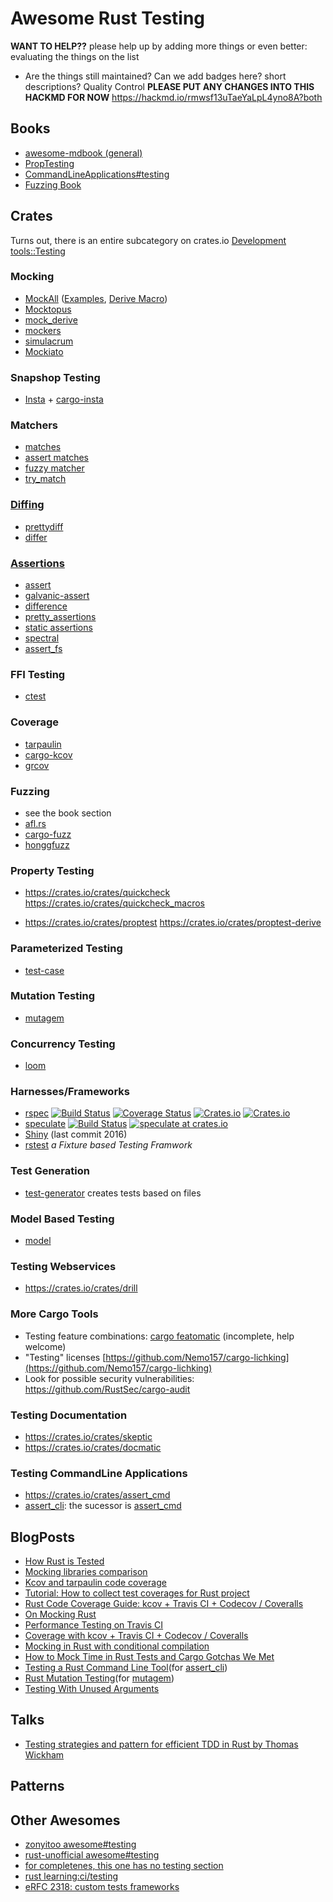 # Awesome Rust Testing

**WANT TO HELP??** please help up by adding more things or even better: evaluating the things on the list
* Are the things still maintained? Can we add badges here? short descriptions? Quality Control
**PLEASE PUT ANY CHANGES INTO THIS HACKMD FOR NOW** https://hackmd.io/rmwsf13uTaeYaLpL4yno8A?both

## Books
* [awesome-mdbook (general)](https://github.com/softprops/awesome-mdbook) 
* [PropTesting](https://altsysrq.github.io/proptest-book/intro.html)
* [CommandLineApplications#testing](https://rust-lang-nursery.github.io/cli-wg/tutorial/testing.html)
* [Fuzzing Book](https://rust-fuzz.github.io/book/)
   
## Crates

Turns out, there is an entire subcategory on crates.io [Development tools::Testing](https://crates.io/categories/development-tools::testing)

### Mocking
* [MockAll](https://crates.io/crates/mockall) ([Examples](https://crates.io/crates/mockall_examples), [Derive Macro](https://crates.io/crates/mockall_derive))
* [Mocktopus](https://crates.io/crates/mocktopus)
* [mock_derive](https://crates.io/crates/mock_derive)
* [mockers](https://crates.io/crates/mockers)
* [simulacrum](https://crates.io/crates/simulacrum)
* [Mockiato](https://crates.io/crates/mockiato)

### Snapshop Testing

* [Insta](https://crates.io/crates/insta) + [cargo-insta](https://crates.io/crates/cargo-insta)

### Matchers

* [matches](https://crates.io/crates/matches)
* [assert matches](https://crates.io/crates/assert_matches)
* [fuzzy matcher](https://crates.io/crates/fuzzy-matcher)
* [try_match](https://crates.io/crates/try_match)

### [Diffing](https://crates.io/keywords/diff)
* [prettydiff](https://crates.io/crates/prettydiff)
* [differ](https://crates.io/crates/differ)

### [Assertions](https://crates.io/keywords/assert)
* [assert](https://crates.io/crates/assert)
* [galvanic-assert](https://crates.io/crates/galvanic-assert)
* [difference](https://crates.io/crates/difference)
* [pretty_assertions](https://crates.io/crates/pretty_assertions)
* [static assertions](https://crates.io/crates/static_assertions)
* [spectral](https://crates.io/crates/spectral)
* [assert_fs](https://crates.io/crates/assert_fs)

### FFI Testing
* [ctest](https://crates.io/crates/ctest)

### Coverage

* [tarpaulin](https://github.com/xd009642/tarpaulin)
* [cargo-kcov](https://crates.io/crates/cargo-kcov)
* [grcov](https://crates.io/crates/grcov)


### Fuzzing
* see the book section
* [afl.rs](https://github.com/rust-fuzz/afl.rs)
* [cargo-fuzz](https://crates.io/crates/cargo-fuzz)
* [honggfuzz](https://crates.io/crates/honggfuzz)

### Property Testing
* https://crates.io/crates/quickcheck https://crates.io/crates/quickcheck_macros

* https://crates.io/crates/proptest https://crates.io/crates/proptest-derive

### Parameterized Testing
* [test-case](https://crates.io/crates/test-case)

### Mutation Testing

* [mutagem](https://crates.io/crates/mutagen)

### Concurrency Testing

* [loom](https://github.com/tokio-rs/loom)

### Harnesses/Frameworks

* [rspec](https://crates.io/crates/rspec)  [![Build Status](https://travis-ci.org/rust-rspec/rspec.svg?branch=master)](https://travis-ci.org/rust-rspec/rspec) [![Coverage Status](https://coveralls.io/repos/github/rust-rspec/rspec/badge.svg)](https://coveralls.io/github/rust-rspec/rspec) [![Crates.io](https://img.shields.io/crates/v/rspec.svg?maxAge=2592000)](https://crates.io/crates/rspec) [![Crates.io](https://img.shields.io/crates/l/rspec.svg?maxAge=2592000)](https://github.com/rust-rspec/rspec/blob/master/LICENSE)
* [speculate](https://crates.io/crates/speculate) [![Build Status](https://travis-ci.org/utkarshkukreti/speculate.rs.svg?branch=master)](https://travis-ci.org/utkarshkukreti/speculate.rs) [![speculate at crates.io](https://img.shields.io/crates/v/speculate.svg)](https://crates.io/crates/speculate)
* [Shiny](https://github.com/farcaller/shiny) (last commit 2016)
* [rstest](https://github.com/la10736/rstest) *a Fixture based Testing Framwork*

### Test Generation

* [test-generator](https://crates.io/crates/test-generator) creates tests based on files

### Model Based Testing

* [model](https://crates.io/crates/model)

### Testing Webservices

* https://crates.io/crates/drill


### More Cargo Tools
* Testing feature combinations: [cargo featomatic](https://github.com/Nemo157/cargo-featomatic) (incomplete, help welcome)
* "Testing" licenses [https://github.com/Nemo157/cargo-lichking](https://github.com/Nemo157/cargo-lichking)
* Look for possible security vulnerabilities: https://github.com/RustSec/cargo-audit

### Testing Documentation
* https://crates.io/crates/skeptic
* https://crates.io/crates/docmatic

### Testing CommandLine Applications
* https://crates.io/crates/assert_cmd
* [assert_cli](https://crates.io/crates/assert_cli): the sucessor is [assert_cmd](https://crates.io/crates/assert_cmd)

## BlogPosts
* [How Rust is Tested](https://brson.github.io/2017/07/10/how-rust-is-tested)
* [Mocking libraries comparison](https://asomers.github.io/mock_shootout/)
* [Kcov and tarpaulin code coverage](https://blog.knoldus.com/bid-adieu-to-tarpaulin-html-reports-are-here-for-rust/)
* [Tutorial: How to collect test coverages for Rust project](https://users.rust-lang.org/t/tutorial-how-to-collect-test-coverages-for-rust-project/650/14)
* [Rust Code Coverage Guide: kcov + Travis CI + Codecov / Coveralls](https://sunjay.dev/2016/07/25/rust-code-coverage)
* [On Mocking Rust](https://tech.labs.oliverwyman.com/blog/2018/05/21/on-mocking-rust/)
* [Performance Testing on Travis CI](https://beachape.com/blog/2016/11/02/rust-performance-testing-on-travis-ci/)
* [Coverage with kcov + Travis CI + Codecov / Coveralls](https://sunjay.dev/2016/07/25/rust-code-coverage)
* [Mocking in Rust with conditional compilation](https://klau.si/blog/mocking-in-rust-with-conditional-compilation/)
* [How to Mock Time in Rust Tests and Cargo Gotchas We Met](https://blog.iany.me/2019/03/how-to-mock-time-in-rust-tests-and-cargo-gotchas-we-met/)
* [Testing a Rust Command Line Tool](https://mattgathu.github.io/testing-rust-cli-apps/)(for [assert_cli](https://crates.io/crates/assert_cli))
* [Rust Mutation Testing](https://llogiq.github.io/2016/03/24/mutest.html)(for [mutagem](https://crates.io/crates/mutagen))
* [Testing With Unused Arguments](https://llogiq.github.io/2015/08/17/test.html)

## Talks
* [Testing strategies and pattern for efficient TDD in Rust by Thomas Wickham](https://www.youtube.com/watch?v=U3F7uAOCjEo)

## Patterns

## Other Awesomes

* [zonyitoo awesome#testing](https://github.com/zonyitoo/awesome-rust#testing)
* [rust-unofficial awesome#testing](https://github.com/rust-unofficial/awesome-rust#testing)
* [for completenes, this one has no testing section](https://github.com/queenypingcap/awesome-rust)
* [rust learning:ci/testing](https://github.com/ctjhoa/rust-learning#ci--testing)
* [eRFC 2318: custom tests frameworks](https://github.com/rust-lang/rust/issues/50297)
